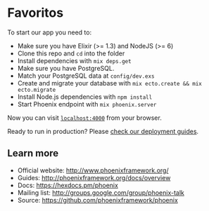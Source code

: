 # Favoritos

To start our app you need to:

  * Make sure you have Elixir (>= 1.3) and NodeJS (>= 6)
  * Clone this repo and `cd` into the folder
  * Install dependencies with `mix deps.get`
  * Make sure you have PostgreSQL.
  * Match your PostgreSQL data at `config/dev.exs`
  * Create and migrate your database with `mix ecto.create && mix ecto.migrate`
  * Install Node.js dependencies with `npm install`
  * Start Phoenix endpoint with `mix phoenix.server`

Now you can visit [`localhost:4000`](http://localhost:4000) from your browser.

Ready to run in production? Please [check our deployment guides](http://www.phoenixframework.org/docs/deployment).

## Learn more

  * Official website: http://www.phoenixframework.org/
  * Guides: http://phoenixframework.org/docs/overview
  * Docs: https://hexdocs.pm/phoenix
  * Mailing list: http://groups.google.com/group/phoenix-talk
  * Source: https://github.com/phoenixframework/phoenix
